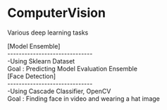 # ComputerVision
Various deep learning tasks<div>
<div>
[Model Ensemble]<div>
------------------------------<div>
-Using Sklearn Dataset<div>
Goal : Predicting Model Evaluation Ensemble<div>
<div>
[Face Detection]<div>
------------------------------<div>
-Using Cascade Classifier, OpenCV<div>
Goal : Finding face in video and wearing a hat image
